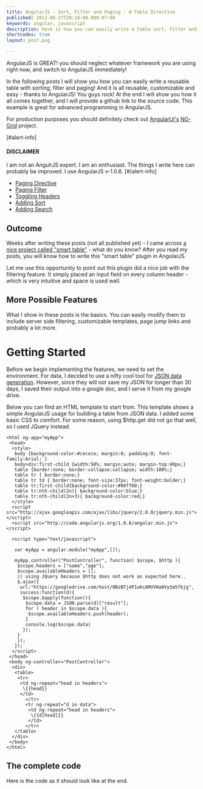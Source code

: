```yaml
---
title: AngularJS - Sort, Filter and Paging - A Table Directive
published: 2013-06-17T20:18:00.000-07:00
keywords: angular, javascript
description: here is how you can easily write a table sort, filter and paging directive
shortcodes: true
layout: post.pug

---
```


AngularJS is GREAT!
you should neglect whatever framework you are using right now,
and switch to AngularJS immediately!

In the following posts I will show you how you can easily
write a reusable table with sorting, filter and paging!
And it is all reusable, customizable and easy - thanks to AngularJS! You guys rock!
At the end I will show you how it all comes together,
and I will provide a github link to the source code.
This example is great for advanced programming in AngularJS.

For production purposes you should definitely check out [AngularUI's](http://angular-ui.github.io "Angular UI") [NG-Grid](http://angular-ui.github.io/ng-grid/ "NG Grid") project.

[#alert-info]

#### DISCLAIMER

I am not an AngulrJS expert. I am an enthusiast.
The things I write here can probably be improved.
I use AngularJS v-1.0.6\.
[#/alert-info]

*   [Paging Directive](/2013/06/angularjs-smart-table-1.html)
*   [Paging Filter](/2013/07/angularjs-using-our-table-paging.html)
*   [Toggling Headers](/2013/07/angularjs-adding-toggle-header-feature.html)
*   [Adding Sort](/2013/07/angularjs-adding-sort.html)
*   [Adding Search](/2013/07/angularjs-searching-table.html)

## Outcome

Weeks after writing these posts (not all published yet) - I came across [a nice project called "smart table"](http://lorenzofox3.github.io/smart-table-website/ "Smart Table") - what do you know?
After you read my posts, you will know how to write this "smart table" plugin in AngularJS.

Let me use this opportunity to point out this plugin did a nice job with the filtering feature.
It simply placed an input field on every column header - which is very intuitive and space is used well.

## More Possible Features

What I show in these posts is the basics.
You can easily modify them to include server side filtering,
customizable templates, page jump links and probably a lot more.

# Getting Started

Before we begin implementing the features, we need to set the environment.
For data, I decided to use a nifty cool tool for [JSON data generation](http://www.json-generator.com/ "JSON Data Generator"). However, since they will not save my JSON for longer than 30 days,
I saved their output into a google doc, and I serve it from my google drive.

Below you can find an HTML template to start from.
This template shows a simple AngularJS usage for building a table from JSON data.
I added some basic CSS to comfort.
For some reason, using $http.get did not go that well, so I used JQuery instead.

```
<html ng-app="myApp">
 <head>
  <style>
   body {background-color:#cecece; margin:0; padding:0; font-family:Arial; }
   body>div:first-child {width:50%; margin:auto; margin-top:40px;}
   table {border:none; border-collapse:collapse; width:100%;}
   table tr { border:none;}
   table tr td { border:none; font-size:37px; font-weight:bolder;}
   table tr:first-child{background-color:#00ff00;}
   table tr:nth-child(2n){ background-color:blue;}
   table tr:nth-child(2n+3){ background-color:red;}
  </style>
  <script src="http://ajax.googleapis.com/ajax/libs/jquery/2.0.0/jquery.min.js"></script>
  <script src="http://code.angularjs.org/1.0.6/angular.min.js"></script>

  <script type="text/javascript">

   var myApp = angular.module("myApp",[]);

   myApp.controller("PostController", function( $scope, $http ){
    $scope.headers = ["name","age"];
    $scope.availableHeaders = [];
    // using JQuery because $http does not work as expected here..
    $.ajax({
     url:"https://googledrive.com/host/0BzBTj4P1uKcAMVVNa0VySm5fbjg",
     success:function(d){
      $scope.$apply(function(){
       $scope.data = JSON.parse(d)["result"];
       for ( header in $scope.data ){
        $scope.availableHeaders.push(header);
       }
       console.log($scope.data)
      });
    }
    });
   });
  </script>
 </head>
 <body ng-controller="PostController">
  <div>
   <table>
    <tr>
     <td ng-repeat="head in headers">
      \{{head}}
     </td>
       </tr>
       <tr ng-repeat="d in data">
        <td ng-repeat="head in headers">
         \{{d[head]}}
        </td>
       </tr>
   </table>
  </div>
 </body>
</html>
```

## The complete code

Here is the code as it should look like at the end.

<script src="https://gist.github.com/GuyMograbi/5736526.js"></script>
